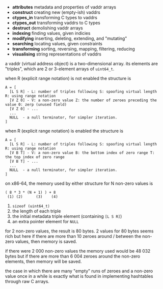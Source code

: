* **attributes** metadata and properties of vaddr arrays
* **construct** creating new (empty-ish) vaddrs
* **ctypes_in** transforming C types to vaddrs
* **ctypes_out** transforming vaddrs to C types
* **destruct** demolishing vaddr arrays
* **indexing** finding values, given indicies
* **modifying** inserting, deleting, extending, and "mutating"
* **searching** locating values, given constraints
* **transforming** sorting, reversing, mapping, filtering, reducing
* **visualising** string representations of vaddrs

a vaddr (virtual address object) is a two-dimensional array. its elements are "triples", which are 2 or 3-element arrays of `uint64_t`.

when R (explicit range notation) is not enabled the structure is
```
A = [
  [L S R] - L: number of triples following S: spoofing virtual length R: using range notation
  [V Z 0] - V: a non-zero value Z: the number of zeroes preceding the value 0: zerp (unused field)
  [V Z 0] - ...
  ...
  NULL  - a null terminator, for simpler iteration.
]
```

when R (explicit range notation) is enabled the structure is
```
A = [
  [L S R] - L: number of triples following S: spoofing virtual length R: using range notation
  [V B T] - V: a non-zero value B: the bottom index of zero range T: the top index of zero range
  [V B T] - ...
  ...
  NULL  - a null terminator, for simpler iteration.
]
```

on x86-64, the memory used by either structure for N non-zero values is

```
( 8 * 3 * (N + 1) ) + 8
 (1) (2)      (3)    (4)
```
1. `sizeof (uint64_t)`
2. the length of each triple
3. the initial metadata triple element (containing `[L S R]`)
4. an extra pointer element for `NULL`

for 2 non-zero values, the result is 80 bytes.
2 values for 80 bytes seems rich but here if there are more than 10 zeroes around / between the non-zero values, then memory is saved.

if there were 2 000 non-zero values the memory used would be 48 032 bytes but if there are more than 6 004 zeroes around the non-zero elements, then memory will be saved.

the case in which there are many "empty" runs of zeroes and a non-zero value once in a while is exactly what is found in implementing hashtables through raw C arrays.
